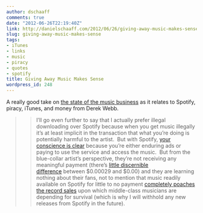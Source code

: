 ```yaml
---
author: dschaaff
comments: true
date: "2012-06-26T22:19:40Z"
link: http://danielschaaff.com/2012/06/26/giving-away-music-makes-sense/
slug: giving-away-music-makes-sense
tags:
- iTunes
- links
- music
- piracy
- quotes
- spotify
title: Giving Away Music Makes Sense
wordpress_id: 248
---
```


A really good take on [the state of the music business](http://derekwebb.tumblr.com/post/13503899950/giving-it-away-how-free-music-makes-more-than-sense) as it relates to Spotify, piracy, iTunes, and money from Derek Webb.




<blockquote>

> 
> I’ll go even further to say that I actually prefer illegal downloading over Spotify because when you get music illegally it’s at least implicit in the transaction that what you’re doing is potentially harmful to the artist.  But with Spotify, [your conscience is clear](http://www.mercurynews.com/breaking-news/ci_19361137) because you’re either enduring ads or paying to use the service and access the music.  But from the blue-collar artist’s perspective, they’re not receiving any meaningful payment (there’s [little discernible difference](http://matthewebel.com/2011/07/20/spotify-let-the-money-pour-in/) between $0.00029 and $0.00) and they are learning nothing about their fans, not to mention that music readily available on Spotify for little to no payment [completely poaches the record sales](http://www.hypebot.com/hypebot/2011/11/distributor-pulls-234-labels-from-spotify-napster-rdio-after-itunes-payments-drop-24.html) upon which middle-class musicians are depending for survival (which is why I will withhold any new releases from Spotify in the future).
> 
> 
</blockquote>

